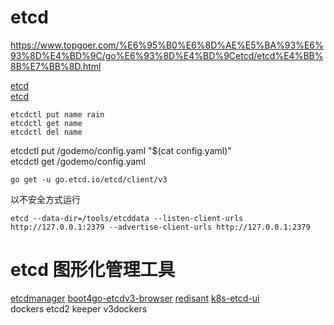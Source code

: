 # etcd
https://www.topgoer.com/%E6%95%B0%E6%8D%AE%E5%BA%93%E6%93%8D%E4%BD%9C/go%E6%93%8D%E4%BD%9Cetcd/etcd%E4%BB%8B%E7%BB%8D.html

[etcd](https://etcd.io/)       
[etcd](https://github.com/etcd-io/etcd)   

```shell
etcdctl put name rain
etcdctl get name
etcdctl del name
```

[//]: # (todo upload file)

etcdctl put /godemo/config.yaml "$(cat config.yaml)"  
etcdctl get /godemo/config.yaml


```
go get -u go.etcd.io/etcd/client/v3
```

以不安全方式运行
```shell
etcd --data-dir=/tools/etcddata --listen-client-urls http://127.0.0.1:2379 --advertise-client-urls http://127.0.0.1:2379
```


# etcd 图形化管理工具
[etcdmanager](https://github.com/gtamas/etcdmanager) 
[boot4go-etcdv3-browser](https://github.com/gohutool/boot4go-etcdv3-browser)
[redisant](http://www.redisant.cn/etcd)
[k8s-etcd-ui](https://github.com/comqx/k8s-etcd-ui)    
dockers etcd2 keeper v3dockers